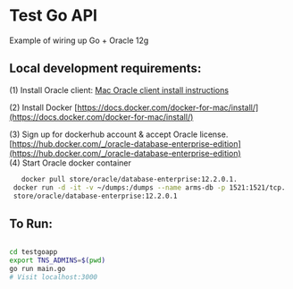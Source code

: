 # Test Go API

Example of wiring up Go + Oracle 12g



## Local development requirements:
  
 (1) Install Oracle client: [Mac Oracle client install instructions](https://vanwollingen.nl/install-oracle-instant-client-and-sqlplus-using-homebrew-a233ce224bf)
  
 (2) Install Docker [https://docs.docker.com/docker-for-mac/install/](https://docs.docker.com/docker-for-mac/install/)
  
 (3) Sign up for dockerhub account & accept Oracle license. [https://hub.docker.com/_/oracle-database-enterprise-edition](https://hub.docker.com/_/oracle-database-enterprise-edition)  
 (4) Start Oracle docker container
 ```bash  
 	docker pull store/oracle/database-enterprise:12.2.0.1. 
  docker run -d -it -v ~/dumps:/dumps --name arms-db -p 1521:1521/tcp. 
  store/oracle/database-enterprise:12.2.0.1
 ```
 
 
## To Run: 
```bash  

cd testgoapp  
export TNS_ADMINS=$(pwd)
go run main.go
# Visit localhost:3000

```
